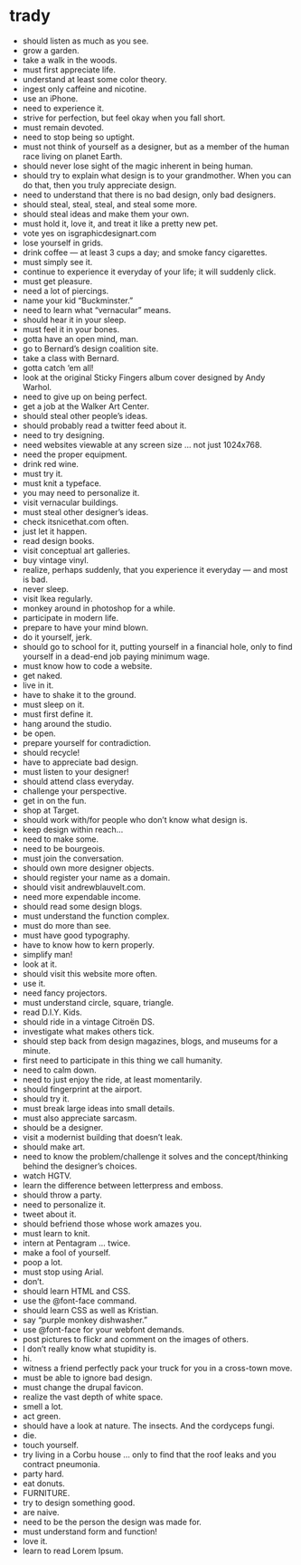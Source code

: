 
# trady
- should listen as much as you see.
- grow a garden.
- take a walk in the woods.
- must first appreciate life.
- understand at least some color theory.
- ingest only caffeine and nicotine.
- use an iPhone.
- need to experience it.
- strive for perfection, but feel okay when you fall short.
- must remain devoted.
- need to stop being so uptight.
- must not think of yourself as a designer, but as a member of the human race living on planet Earth.
- should never lose sight of the magic inherent in being human.
- should try to explain what design is to your grandmother. When you can do that, then you truly appreciate design.
- need to understand that there is no bad design, only bad designers.
- should steal, steal, steal, and steal some more.
- should steal ideas and make them your own.
- must hold it, love it, and treat it like a pretty new pet.
- vote yes on isgraphicdesignart.com
- lose yourself in grids.
- drink coffee — at least 3 cups a day; and smoke fancy cigarettes.
- must simply see it.
- continue to experience it everyday of your life; it will suddenly click.
- must get pleasure.
- need a lot of piercings.
- name your kid “Buckminster.”
- need to learn what “vernacular” means.
- should hear it in your sleep.
- must feel it in your bones.
- gotta have an open mind, man.
- go to Bernard’s design coalition site.
- take a class with Bernard.
- gotta catch ‘em all!
- look at the original Sticky Fingers album cover designed by Andy Warhol.
- need to give up on being perfect.
- get a job at the Walker Art Center.
- should steal other people’s ideas.
- should probably read a twitter feed about it.
- need to try designing.
- need websites viewable at any screen size … not just 1024x768.
- need the proper equipment.
- drink red wine.
- must try it.
- must knit a typeface.
- you may need to personalize it.
- visit vernacular buildings.
- must steal other designer’s ideas.
- check itsnicethat.com often.
- just let it happen.
- read design books.
- visit conceptual art galleries.
- buy vintage vinyl.
- realize, perhaps suddenly, that you experience it everyday — and most is bad.
- never sleep.
- visit Ikea regularly.
- monkey around in photoshop for a while.
- participate in modern life.
- prepare to have your mind blown.
- do it yourself, jerk.
- should go to school for it, putting yourself in a financial hole, only to find yourself in a dead-end job paying minimum wage.
- must know how to code a website.
- get naked.
- live in it.
- have to shake it to the ground.
- must sleep on it.
- must first define it.
- hang around the studio.
- be open.
- prepare yourself for contradiction.
- should recycle!
- have to appreciate bad design.
- must listen to your designer!
- should attend class everyday.
- challenge your perspective.
- get in on the fun.
- shop at Target.
- should work with/for people who don’t know what design is.
- keep design within reach…
- need to make some.
- need to be bourgeois.
- must join the conversation.
- should own more designer objects.
- should register your name as a domain.
- should visit andrewblauvelt.com.
- need more expendable income.
- should read some design blogs.
- must understand the function complex.
- must do more than see.
- must have good typography.
- have to know how to kern properly.
- simplify man!
- look at it.
- should visit this website more often.
- use it.
- need fancy projectors.
- must understand circle, square, triangle.
- read D.I.Y. Kids.
- should ride in a vintage Citroën DS.
- investigate what makes others tick.
- should step back from design magazines, blogs, and museums for a minute.
- first need to participate in this thing we call humanity.
- need to calm down.
- need to just enjoy the ride, at least momentarily.
- should fingerprint at the airport.
- should try it.
- must break large ideas into small details.
- must also appreciate sarcasm.
- should be a designer.
- visit a modernist building that doesn’t leak.
- should make art.
- need to know the problem/challenge it solves and the concept/thinking behind the designer’s choices.
- watch HGTV.
- learn the difference between letterpress and emboss.
- should throw a party.
- need to personalize it.
- tweet about it.
- should befriend those whose work amazes you.
- must learn to knit.
- intern at Pentagram … twice.
- make a fool of yourself.
- poop a lot.
- must stop using Arial.
- don’t.
- should learn HTML and CSS.
- use the @font-face command.
- should learn CSS as well as Kristian.
- say “purple monkey dishwasher.”
- use @font-face for your webfont demands.
- post pictures to flickr and comment on the images of others.
- I don’t really know what stupidity is.
- hi.
- witness a friend perfectly pack your truck for you in a cross-town move.
- must be able to ignore bad design.
- must change the drupal favicon.
- realize the vast depth of white space.
- smell a lot.
- act green.
- should have a look at nature. The insects. And the cordyceps fungi.
- die.
- touch yourself.
- try living in a Corbu house … only to find that the roof leaks and you contract pneumonia.
- party hard.
- eat donuts.
- FURNITURE.
- try to design something good.
- are naive.
- need to be the person the design was made for.
- must understand form and function!
- love it.
- learn to read Lorem Ipsum.
